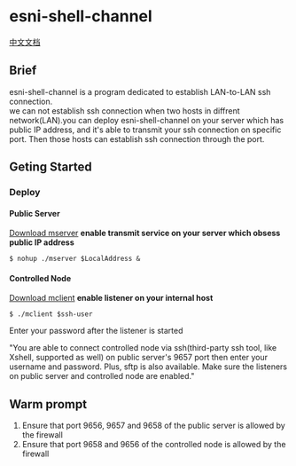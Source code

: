 # esni-shell-channel  

[中文文档](https://github.com/MRKKmrkk/esni-shell-channel/blob/main/docs/CN-README.md)   

## Brief
esni-shell-channel is a program dedicated to establish LAN-to-LAN ssh connection.  
we can not establish ssh connection when two hosts in diffrent network(LAN).you can deploy esni-shell-channel on your server which has public IP address, and it's able to transmit your ssh connection on specific port. Then those hosts can establish ssh connection through the port.

## Geting Started

### Deploy 
#### Public Server
[Download mserver](https://github.com/MRKKmrkk/esni-shell-channel/releases/download/v0.0.1/mserver)  **enable transmit service on your server which obsess public IP address**  
```shell
$ nohup ./mserver $LocalAddress &
```

#### Controlled Node 
[Download mclient](https://github.com/MRKKmrkk/esni-shell-channel/releases/download/v0.0.1/mclient)
**enable listener on your internal host**  
```shell
$ ./mclient $ssh-user
```
Enter your password after the listener is started  

"You are able to connect controlled node via ssh(third-party ssh tool, like Xshell, supported as well) on public server's 9657 port then enter your username and password. Plus, sftp is also available. Make sure the listeners on public server and controlled node are enabled."

## Warm prompt
1. Ensure that port 9656, 9657 and 9658 of the public server is allowed by the firewall
2. Ensure that port 9658 and 9656 of the controlled node is allowed by the firewall

